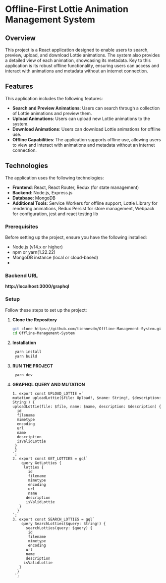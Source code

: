 # Offline-First Lottie Animation Management System

## Overview

This project is a React application designed to enable users to search, preview, upload, and download Lottie animations. The system also provides a detailed view of each animation, showcasing its metadata. Key to this application is its robust offline functionality, ensuring users can access and interact with animations and metadata without an internet connection.

## Features

This application includes the following features:

- **Search and Preview Animations**: Users can search through a collection of Lottie animations and preview them.
- **Upload Animations**: Users can upload new Lottie animations to the system.
- **Download Animations**: Users can download Lottie animations for offline use.
- **Offline Capabilities**: The application supports offline use, allowing users to view and interact with animations and metadata without an internet connection.

## Technologies

The application uses the following technologies:

- **Frontend**: React, React Router, Redux (for state management)
- **Backend**: Node.js, Express.js
- **Database**: MongoDB
- **Additional Tools**: Service Workers for offline support, Lottie Library for rendering animations, Redux Persist for store management, Webpack for configuration, jest and react testing lib 

### Prerequisites

Before setting up the project, ensure you have the following installed:

- Node.js (v14.x or higher)
- npm or yarn(1.22.22)
- MongoDB instance (local or cloud-based)
- 
### Backend URL
**http://localhost:3000/graphql**

### Setup

Follow these steps to set up the project:

1. **Clone the Repository**

   ```bash
   git clone https://github.com/tiennesdm/Offline-Management-System.git
   cd Offline-Management-System
 2. **Installation**
       ```bash
        yarn install
        yarn build
3. **RUN THE PROJECT**
     ```bash
      yarn dev
4. **GRAPHQL QUERY AND MUTATION**
    ```
    1. export const UPLOAD_LOTTIE =`
    mutation uploadLottie($file: Upload!, $name: String!, $description: String!) {
    uploadLottie(file: $file, name: $name, description: $description) {
      id
      filename
      mimetype
      encoding
      url
      name
      description
      isValidLottie
     }
     }
    `;
    2. export const GET_LOTTIES = gql`
        query GetLotties {
         lotties {
           id
           filename
           mimetype
           encoding
           url
           name
          description
          isValidLottie
       }
      }
    `;
    3. export const SEARCH_LOTTIES = gql`
        query SearchLotties($query: String!) {
          searchLotties(query: $query) {
           id
           filename
           mimetype
           encoding
          url
          name
          description
         isValidLottie
       }
      }
     `;







      
